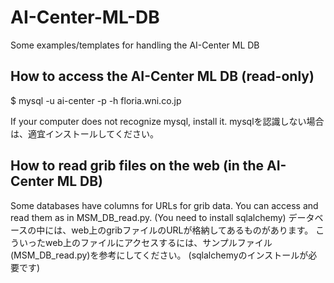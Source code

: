 # AI-Center-ML-DB
Some examples/templates for handling the AI-Center ML DB

## How to access the AI-Center ML DB (read-only)

$ mysql -u ai-center -p -h floria.wni.co.jp

If your computer does not recognize mysql, install it. 
mysqlを認識しない場合は、適宜インストールしてください。

## How to read grib files on the web (in the AI-Center ML DB)

Some databases have columns for URLs for grib data.
You can access and read them as in MSM_DB_read.py. 
(You need to install sqlalchemy)
データベースの中には、web上のgribファイルのURLが格納してあるものがあります。
こういったweb上のファイルにアクセスするには、サンプルファイル(MSM_DB_read.py)を参考にしてください。
(sqlalchemyのインストールが必要です)


